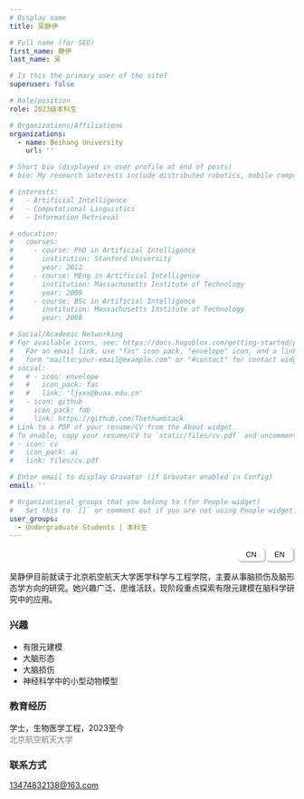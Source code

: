 ```yaml
---
# Display name
title: 吴静伊

# Full name (for SEO)
first_name: 静伊
last_name: 吴

# Is this the primary user of the site?
superuser: false

# Role/position
role: 2023级本科生

# Organizations/Affiliations
organizations:
  - name: Beihang University
    url: ''

# Short bio (displayed in user profile at end of posts)
# bio: My research interests include distributed robotics, mobile computing and programmable matter.

# interests:
#   - Artificial Intelligence
#   - Computational Linguistics
#   - Information Retrieval

# education:
#   courses:
#     - course: PhD in Artificial Intelligence
#       institution: Stanford University
#       year: 2012
#     - course: MEng in Artificial Intelligence
#       institution: Massachusetts Institute of Technology
#       year: 2009
#     - course: BSc in Artificial Intelligence
#       institution: Massachusetts Institute of Technology
#       year: 2008

# Social/Academic Networking
# For available icons, see: https://docs.hugoblox.com/getting-started/page-builder/#icons
#   For an email link, use "fas" icon pack, "envelope" icon, and a link in the
#   form "mailto:your-email@example.com" or "#contact" for contact widget.
# social:
#   # - icon: envelope
#   #   icon_pack: fas
#   #   link: 'ljxxx@buaa.edu.cn'
#   - icon: github
#     icon_pack: fab
#     link: https://github.com/Thethumbtack
# Link to a PDF of your resume/CV from the About widget.
# To enable, copy your resume/CV to `static/files/cv.pdf` and uncomment the lines below.
# - icon: cv
#   icon_pack: ai
#   link: files/cv.pdf

# Enter email to display Gravatar (if Gravatar enabled in Config)
email: ''

# Organizational groups that you belong to (for People widget)
#   Set this to `[]` or comment out if you are not using People widget.
user_groups:
  - Undergraduate Students | 本科生
---
```


<style>
.tabs {
  display: flex;
  flex-direction: row;       /* 横向排列 */
  justify-content: flex-end; /* 按钮靠右 */
  border-right: 1px solid #ccc; /* 浅灰色右边框 */
  width: 100%;
}

.tablink {
  border: 3px solid #ccc; /* 浅灰色边框 */
  border-left: none;
  border-top: none;
  padding:  4px 1px;
  cursor: pointer;
  width: 50px;
  font-size: 13px;
  text-align: center;
  background-color: white;
  font-family: "Arial Rounded MT Bold", sans-serif;
  border-radius: 8px;
}
</style>

<div class="tabs">
  <button class="tablink" onclick="openTab('cn')">CN</button>
  <button class="tablink" onclick="openTab('en')">EN</button>
</div>


<!-- 中文版本 -->
<div id="cn" class="tabcontent" style="display:block;">

  <p>
    吴静伊目前就读于北京航空航天大学医学科学与工程学院，主要从事脑损伤及脑形态学方向的研究。她兴趣广泛、思维活跃，现阶段重点探索有限元建模在脑科学研究中的应用。
  </p>

  <h3>兴趣</h3>
  <ul>
    <li>有限元建模</li>
    <li>大脑形态</li>
    <li>大脑损伤</li>
    <li>神经科学中的小型动物模型</li>
  </ul>

  <h3>教育经历</h3>

<div>
  <p><i class="fas fa-graduation-cap"></i> 学士，生物医学工程，2023至今<br>
  <span style="color:gray;">北京航空航天大学</span></p>
</div>

<h3>联系方式</h3>
  <p>
    <i class="fas fa-envelope"></i> <a href="mailto:13474832138@163.com">13474832138@163.com</a>
  </p>

</div>


<!-- 英文版本 -->
<div id="en" class="tabcontent" style="display:none;">
  <p>
    Jingyi Wu is currently an undergraduate student at the School of Medical Science and Engineering, Beihang University. Her research focuses on brain injury and brain morphology. She has broad interests and an active mindset, and is currently exploring the application of finite element modeling in neuroscience research.
  </p>

  <h3>Interests</h3>
  <ul>
    <li>Finite Element Modeling</li>
    <li>Brain Morphology</li>
    <li>Brain Injury</li>
    <li>Small Animal Models in Neuroscience</li>
  </ul>

  <h3>Education</h3>

<div>
  <p><i class="fas fa-graduation-cap"></i> BSc in Biomedical Engineering, 2023-Present<br>
  <span style="color:gray;">Beihang University</span></p>
</div>

<h3>Contact</h3>
  <p>
    <i class="fas fa-envelope"></i> <a href="mailto:13474832138@163.com">13474832138@163.com</a>
  </p>
  
</div>

<script>
function openTab(tabName) {
  var i, x;
  x = document.getElementsByClassName("tabcontent");
  for (i = 0; i < x.length; i++) {
    x[i].style.display = "none";
  }
  document.getElementById(tabName).style.display = "block";
}
</script>


